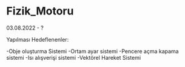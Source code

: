 # Fizik_Motoru
03.08.2022 - ?

Yapılması Hedeflenenler:

-Obje oluşturma Sistemi
-Ortam ayar sistemi
-Pencere açma kapama sistemi
-Isı alışverişi sistemi
-Vektörel Hareket Sistemi
